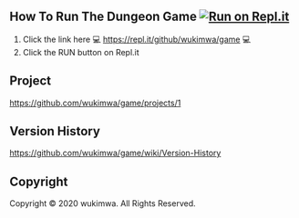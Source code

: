 ## How To Run The Dungeon Game [![Run on Repl.it](https://repl.it/badge/github/wukimwa/game)](https://repl.it/github/wukimwa/game)
1. Click the link here 💻 https://repl.it/github/wukimwa/game 💻
2. Click the RUN button on Repl.it


## Project
https://github.com/wukimwa/game/projects/1


## Version History
https://github.com/wukimwa/game/wiki/Version-History


## Copyright
Copyright © 2020 wukimwa. All Rights Reserved.
